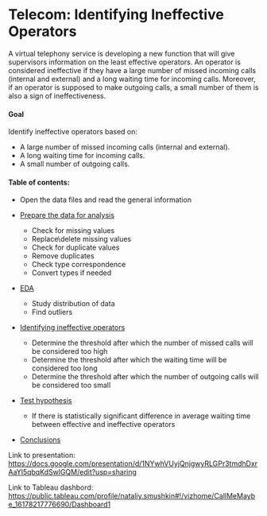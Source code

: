 # Telecom: Identifying Ineffective Operators

A virtual telephony service is developing a new function that will give supervisors information on the least effective operators. An operator is considered ineffective if they have a large number of missed incoming calls (internal and external) and a long waiting time for incoming calls. Moreover, if an operator is supposed to make outgoing calls, a small number of them is also a sign of ineffectiveness.

#### Goal

Identify ineffective operators based on:

* A large number of missed incoming calls (internal and external).
* A long waiting time for incoming calls.
* A small number of outgoing calls.

#### Table of contents:

* Open the data files and read the general information
   
* [Prepare the data for analysis](#chapter2)

    * Check for missing values
    * Replace\delete missing values
    * Check for duplicate values
    * Remove duplicates
    * Check type correspondence
    * Convert types if needed

* [EDA](#chapter3)

    * Study distribution of data
    * Find outliers 

* [Identifying ineffective operators](#chapter4)

    * Determine the threshold after which the number of missed calls will be considered too high
    * Determine the threshold after which the waiting time will be considered too long
    * Determine the threshold after which the number of outgoing calls will be considered too small

* [Test hypothesis](#chapter5)
    
    * If there is statistically significant difference in average waiting time between effective and ineffective operators

* [Conclusions](#chapter6)

Link to presentation: https://docs.google.com/presentation/d/1NYwhVUyjQnjgwyRLGPr3tmdhDxrAaYl5qbqKdSwlGQM/edit?usp=sharing

Link to Tableau dashbord: https://public.tableau.com/profile/nataliy.smushkin#!/vizhome/CallMeMaybe_16178217776690/Dashboard1
